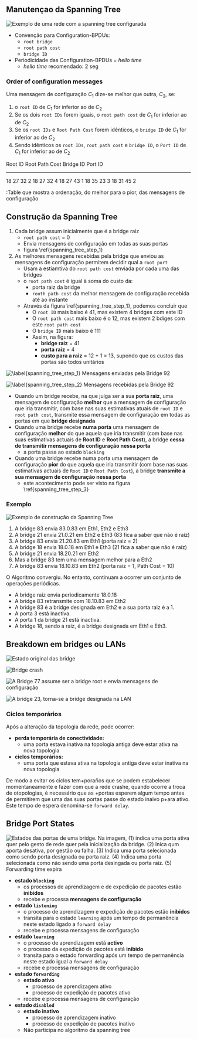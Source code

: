 ## Manutençao da Spanning Tree
![Exemplo de uma rede com a spanning tree configurada](../pictures/spanning_tree_maintenance.png)

- Convenção para Configuration-BPDUs:
	- `root bridge`
	- `root path cost`
	- `bridge ID`
- Periodicidade das Configuration-BPDUs = _hello time_
	- _hello time_ recomendado: 2 seg

### Order of configuration messages
Uma mensagem de configuração $C_1$ dize-se melhor que outra, $C_2$, se:

1. o `root ID` de $C_1$ for inferior ao de $C_2$
2. Se os dois `root IDs` forem iguais, o `root path cost` de $C_1$ for inferior ao de $C_2$
3. Se os `root IDs` e `Root Path Cost` forem idênticos, o `bridge ID` de $C_1$ for inferior ao de $C_2$
4. Sendo idênticos os `root IDs`, `root path cost` e `bridge ID`, o `Port ID` de $C_1$ for inferior ao de $C_2$

Root ID     Root Path Cost   Bridge ID   Port ID
--------  ----------------- ----------- ----------
18           27               32           2
18           27               32           4
18           27               43           1
18           35               23           3
18           31               45           2

:Table que mostra a ordenação, do melhor para o pior, das mensagens de configuração

## Construção da Spanning Tree

1. Cada bridge assum inicialmente que é a bridge raiz
	- `root path cost` = 0
	- Envia mensagens de configuração em todas as suas portas
	- figura \ref{spanning_tree_step_1}
2. As melhores mensagens recebidas pela bridge que enviou as mensagens de configuração permitem decidir qual a `root port`
	- Usam a estiamtiva do `root path cost` enviada por cada uma das bridges
	- o `root path cost` é igual à soma do custo da:
		- porta raiz da bridge 
		- `rooth path cost` da melhor mensagem de configuração recebida até ao instante
	- Através da figura \ref{spanning_tree_step_1}, podemos concluir que
		- O `root ID` mais baixo é 41, mas existem 4 bridges com este ID
		- O `root path cost` mais baixo é o 12, mas existem 2 bdiges com este `root path cost`
		- O `bridge ID` mais baixo é 111
		- Assim, na figura:
			- **bridge raiz** = 41
			- **porta raiz** = 4
			- **custo para a raiz** = 12 + 1 = 13, supondo que os custos das portas são todos unitários

![\label{spanning_tree_step_1} Mensagens enviadas pela Bridge 92](../pictures/spanning_tree_step_1.png)

![\label{spanning_tree_step_2} Mensagens recebidas pela Bridge 92](../pictures/spanning_tree_step_2.png)

- Quando um bridge recebe, na que julga ser a sua **porta raiz**, uma mensagem de configuração **melhor** que a mensagem de configuração que iria transmitir, com base nas suas estimativas atuais de `root ID` e `root path cost`, transmite essa mensagem de configuração em todas as portas em que **bridge designada**
- Quando uma bridge recebe **numa porta** uma mensagem de configuração **melhor** do que aquela que iria transmitir (com base nas suas estimativas actuais de **Root ID** e **Root Path Cost**), a bridge **cessa de transmitir mensagens de configuração nessa porta**
	- a porta passa ao estado `blocking`
- Quando uma bridge recebe numa porta uma mensagem de configuração **pior** do que aquela que iria transmitir (com base nas suas estimativas actuais de `Root ID` e `Root Path Cost`), a bridge **transmite a sua mensagem de configuração nessa porta**
	- este acontecimento pode ser visto na figura \ref{spanning_tree_step_3}


### Exemplo
![Exemplo de construção da Spanning Tree](../pictures/spanning_tree_step_3.png)

1. A bridge 83 envia 83.0.83 em Eth1, Eth2 e Eth3
2. A bridge 21 envia 21.0.21 em Eth2 e Eth3 (83 fica a saber que não é raíz)
3. A bridge 83 envia 21.20.83 em Eth1 (porta raiz = 2)
4. A bridge 18 envia 18.0.18 em Eth1 e Eth3 (21 fica a saber que não é raíz)
5. A bridge 21 envia 18.20.21 em Eth2
6. Mas a bridge 83 tem uma mensagem melhor para a Eth2
7. A bridge 83 envia 18.10.83 em Eth2 (porta raiz = 1, Path Cost = 10)

O Algoritmo convergiu. No entanto, continuam a ocorrer um conjunto de operações periódicas.

- A bridge raiz envia periodicamente 18.0.18
- A bridge 83 retransmite com 18.10.83 em Eth2
- A bridge 83 é a bridge designada em Eth2 e a sua porta raiz é a 1.
- A porta 3 está inactiva.
- A porta 1 da bridge 21 está inactiva.
- A bridge 18, sendo a raiz, é a bridge designada em Eth1 e Eth3.

## Breakdown em bridges ou LANs
![Estado original das bridge](../pictures/bridge_breakdown_1.png)

![Bridge crash](../pictures/bridge_breakdown_2.png)

![A Bridge 77 assume ser a bridge root e envia mensagens de configuração](../pictures/bridge_breakdown_3.png)

![A bridge 23, torna-se a bridge designada na LAN](../pictures/bridge_breakdown_4.png)

### Ciclos temporários
Após a alteração da topologia da rede, pode ocorrer:

- **perda temporária de conectividade:**
	- uma porta estava inativa na topologia antiga deve estar ativa na nova topologia
- **ciclos temporários:**
	- uma porta que estava ativa na topologia antiga deve estar inativa na nova topologia


De modo a evitar os ciclos tem+poraŕios que se podem estabelecer momentaneamente e fazer com que a rede crashe, quando ocorre a troca de otopologias, é necessário que as +portas esperem algum tempo antes de permitirem que uma das suas portas passe do estado inaivo p+ara ativo. Este tempo de espera denomina-se `forward delay`.

## Bridge Port States
![Estados das portas de uma bridge. Na imagem, (1) indica uma porta ativa quer pelo gesto de rede quer pela inicialização da bridge. (2) Inica qum aporta desativa, por gestão ou falha. (3) Indica uma porta selecionada como sendo porta designada ou porta raiz. (4) Indica uma porta selecionada como não sendo uma porta desingada ou porta raiz. (5) Forwarding time expira](../pictures/port_state_diagrams.png)

- **estado `blocking`**
	- os processos de aprendizagem e de expedição de pacotes estão **inibidos**
	- recebe e processa **mensagens de configuração**
- **estado `listening`**
	- o processo de aprendizagem e expedição de pacotes estão **inibidos**
	- transita para o estado `learning` após um tempo de permanência neste estado ligado a `forward delay`
	- recebe e processa mensagens de configuração
- **estado `learning`**
	- o processo de aprendizagem está **activo**
	- o processo da expedição de pacotes está **inibido**
	- transita para o estado forwarding após um tempo de permanência neste estado igual a `forward delay`
	- recebe e processa mensagens de configuração
- **estado `forwarding`**
	- **estado ativo**
		- processo de aprendizagem ativo 
		- processo de expedição de pacotes ativo
	- recebe e processa mensagens de configuração
- **estado `disabled`**
	- **estado inativo**
		- processo de aprendizagem inativo 
		- processo de expedição de pacotes inativo
	- Não participa no algoritmo da spanning tree

